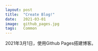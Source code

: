 ```yaml
---
layout: post
title:  "Create Blog!"
date:   2021-03-01
image:  github_pages.jpg
tags:   Common
---
```

2021年3月1日，使用Github Pages搭建博客。